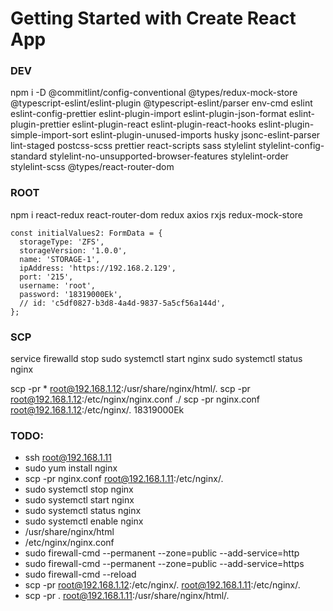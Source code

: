 # Getting Started with Create React App

### DEV

npm i -D @commitlint/config-conventional @types/redux-mock-store @typescript-eslint/eslint-plugin @typescript-eslint/parser env-cmd eslint eslint-config-prettier eslint-plugin-import eslint-plugin-json-format eslint-plugin-prettier eslint-plugin-react eslint-plugin-react-hooks eslint-plugin-simple-import-sort eslint-plugin-unused-imports husky jsonc-eslint-parser lint-staged postcss-scss prettier react-scripts sass stylelint stylelint-config-standard stylelint-no-unsupported-browser-features stylelint-order stylelint-scss @types/react-router-dom

### ROOT

npm i react-redux react-router-dom redux axios rxjs redux-mock-store

```tsx
const initialValues2: FormData = {
  storageType: 'ZFS',
  storageVersion: '1.0.0',
  name: 'STORAGE-1',
  ipAddress: 'https://192.168.2.129',
  port: '215',
  username: 'root',
  password: '18319000Ek',
  // id: 'c5df0827-b3d8-4a4d-9837-5a5cf56a144d',
};
```

### SCP

service firewalld stop
sudo systemctl start nginx
sudo systemctl status nginx

scp -pr \* root@192.168.1.12:/usr/share/nginx/html/.
scp -pr root@192.168.1.12:/etc/nginx/nginx.conf ./
scp -pr nginx.conf root@192.168.1.12:/etc/nginx/.
18319000Ek

### TODO:

- ssh root@192.168.1.11
- sudo yum install nginx
- scp -pr nginx.conf root@192.168.1.11:/etc/nginx/.
- sudo systemctl stop nginx
- sudo systemctl start nginx
- sudo systemctl status nginx
- sudo systemctl enable nginx
- /usr/share/nginx/html
- /etc/nginx/nginx.conf
- sudo firewall-cmd --permanent --zone=public --add-service=http
- sudo firewall-cmd --permanent --zone=public --add-service=https
- sudo firewall-cmd --reload
- scp -pr root@192.168.1.12:/etc/nginx/. root@192.168.1.11:/etc/nginx/.
- scp -pr \. root@192.168.1.11:/usr/share/nginx/html/.
